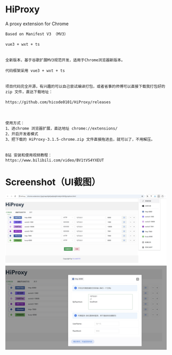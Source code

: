 # HiProxy
A proxy extension for Chrome

```
Based on Manifest V3 （MV3）

vue3 + wxt + ts


全新版本，基于谷歌扩展MV3规范开发，适用于Chrome浏览器新版本。

代码框架采用 vue3 + wxt + ts


项目代码完全开源，有兴趣的可以自己尝试编译打包，或者省事的师傅可以直接下载我打包好的 zip 文件，直达下载地址：

https://github.com/hicode0101/HiProxy/releases



使用方式：
1、进chrome 浏览器扩展，直达地址 chrome://extensions/
2、开启开发者模式
3、把下载的 HiProxy-3.1.5-chrome.zip 文件直接拖进去，就可以了，不用解压。


B站 安装和使用视频教程：
https://www.bilibili.com/video/BV1tVS4YXEUT

```

# Screenshot（UI截图）


<img src="./screenshot/screen_1.png" width="600" />

<img src="./screenshot/screen_2.png" width="600" />



